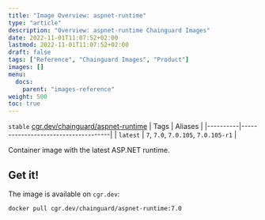 ```yaml
---
title: "Image Overview: aspnet-runtime"
type: "article"
description: "Overview: aspnet-runtime Chainguard Images"
date: 2022-11-01T11:07:52+02:00
lastmod: 2022-11-01T11:07:52+02:00
draft: false
tags: ["Reference", "Chainguard Images", "Product"]
images: []
menu:
  docs:
    parent: "images-reference"
weight: 500
toc: true
---
```


`stable` [cgr.dev/chainguard/aspnet-runtime](https://github.com/chainguard-images/images/tree/main/images/aspnet-runtime)
| Tags     | Aliases                             |
|----------|-------------------------------------|
| `latest` | `7`, `7.0`, `7.0.105`, `7.0.105-r1` |



Container image with the latest ASP.NET runtime.

## Get it!

The image is available on `cgr.dev`:

    docker pull cgr.dev/chainguard/aspnet-runtime:7.0

